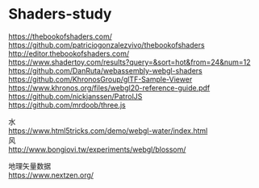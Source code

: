 # Shaders-study

https://thebookofshaders.com/  
https://github.com/patriciogonzalezvivo/thebookofshaders  
http://editor.thebookofshaders.com/  
https://www.shadertoy.com/results?query=&sort=hot&from=24&num=12  
https://github.com/DanRuta/webassembly-webgl-shaders    
https://github.com/KhronosGroup/glTF-Sample-Viewer  
https://www.khronos.org/files/webgl20-reference-guide.pdf  
https://github.com/nickjanssen/PatrolJS  
https://github.com/mrdoob/three.js  

水  
https://www.html5tricks.com/demo/webgl-water/index.html  
风  
http://www.bongiovi.tw/experiments/webgl/blossom/  



地理矢量数据  
https://www.nextzen.org/  
